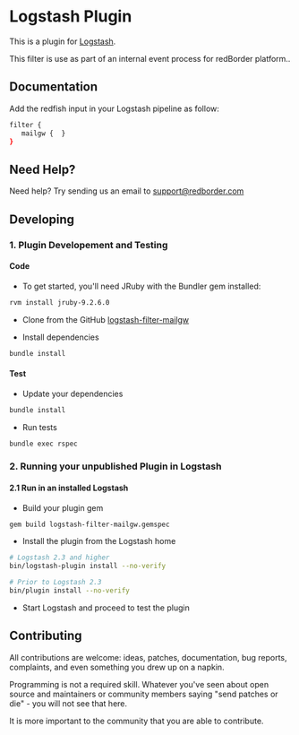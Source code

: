 # Logstash Plugin

This is a plugin for [Logstash](https://github.com/elastic/logstash).

This filter is use as part of an internal event process for redBorder platform..

## Documentation

Add the redfish input in your Logstash pipeline as follow:

```sh
filter {
   mailgw {  }
}
```

## Need Help?

Need help? Try sending us an email to support@redborder.com

## Developing

### 1. Plugin Developement and Testing

#### Code
- To get started, you'll need JRuby with the Bundler gem installed:
```sh 
rvm install jruby-9.2.6.0
```

- Clone from the GitHub [logstash-filter-mailgw](https://github.com/redBorder/logstash-filter-mailgw)

- Install dependencies
```sh
bundle install
```

#### Test

- Update your dependencies

```sh
bundle install
```

- Run tests

```sh
bundle exec rspec
```

### 2. Running your unpublished Plugin in Logstash

#### 2.1 Run in an installed Logstash

- Build your plugin gem
```sh
gem build logstash-filter-mailgw.gemspec
```
- Install the plugin from the Logstash home
```sh
# Logstash 2.3 and higher
bin/logstash-plugin install --no-verify

# Prior to Logstash 2.3
bin/plugin install --no-verify

```
- Start Logstash and proceed to test the plugin

## Contributing

All contributions are welcome: ideas, patches, documentation, bug reports, complaints, and even something you drew up on a napkin.

Programming is not a required skill. Whatever you've seen about open source and maintainers or community members  saying "send patches or die" - you will not see that here.

It is more important to the community that you are able to contribute.
